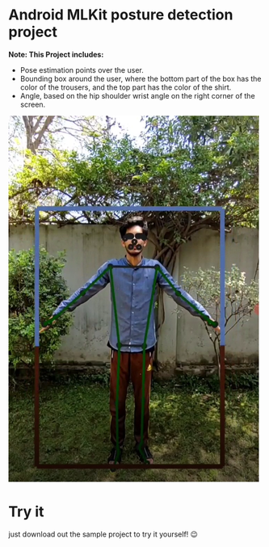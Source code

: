 # Android MLKit posture detection project




**Note: This Project includes:**

* Pose estimation points over the user.
* Bounding box around the user, where the bottom part of the box has the color of the trousers, and the top part has the color of the shirt.
* Angle, based on the hip shoulder wrist angle on the right corner of the screen.

[![Watch the video](https://github.com/m-jayy/MLKit_poseEstimation/blob/main/Video/vidss.png)](https://youtu.be/gHGWzKndtV8)
  


# Try it
  just download out the sample project to try it yourself! :wink:


